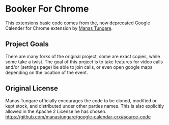 # Booker For Chrome

This extensions basic code comes from the, now deprecated Google Calender for Chrome extension by [Manas Tungare](https://github.com/manastungare).

## Project Goals

There are many forks of the original project, some are exact copies, while some take a twist. The goal of this project is to take features for video calls and/or (settings page) be able to join calls, or even open google maps depending on the location of the event.

## Original License

Manas Tungare officially encourages the code to be cloned, modified or kept stock, and distributed under other parties names. This is also explicitly allowed in the Apache 2 License he has chosen.
https://github.com/manastungare/google-calendar-crx#source-code
